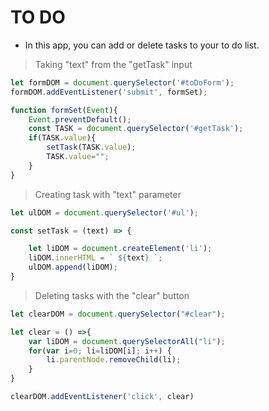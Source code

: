 # TO DO

- In this app, you can add or delete tasks to your to do list.


>Taking "text" from the "getTask" input
```js
let formDOM = document.querySelector('#toDoForm');
formDOM.addEventListener('submit', formSet);

function formSet(Event){
    Event.preventDefault();
    const TASK = document.querySelector('#getTask');
    if(TASK.value){
        setTask(TASK.value);
        TASK.value="";
    }
}
```
>Creating task with "text" parameter
```js
let ulDOM = document.querySelector('#ul');

const setTask = (text) => {

    let liDOM = document.createElement('li');
    liDOM.innerHTML = ` ${text} `;
    ulDOM.append(liDOM);
}
```
>Deleting tasks with the "clear" button
```js
let clearDOM = document.querySelector("#clear");

let clear = () =>{
    var liDOM = document.querySelectorAll("li");
    for(var i=0; li=liDOM[i]; i++) {
        li.parentNode.removeChild(li);
    }
}

clearDOM.addEventListener('click', clear)
```